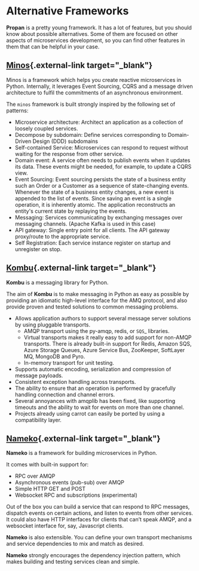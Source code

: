 # Alternative Frameworks

**Propan** is a pretty young framework. It has a lot of features, but you should know about possible alternatives.
Some of them are focused on other aspects of microservices development, so you can find other features in them that can be helpful in your case.

## [Minos](https://github.com/minos-framework/minos-python){.external-link target="_blank"}

Minos is a framework which helps you create reactive microservices in Python. Internally, it leverages Event Sourcing, CQRS and a message driven architecture to fulfil the commitments of an asynchronous environment.

The `minos` framework is built strongly inspired by the following set of patterns:

* Microservice architecture: Architect an application as a collection of loosely coupled services.
* Decompose by subdomain: Define services corresponding to Domain-Driven Design (DDD) subdomains
* Self-contained Service: Microservices can respond to request without waiting for the response from other service.
* Domain event: A service often needs to publish events when it updates its data. These events might be needed, for example, to update a CQRS view.
* Event Sourcing: Event sourcing persists the state of a business entity such an Order or a Customer as a sequence of state-changing events. Whenever the state of a business entity changes, a new event is appended to the list of events. Since saving an event is a single operation, it is inherently atomic. The application reconstructs an entity's current state by replaying the events.
* Messaging: Services communicating by exchanging messages over messaging channels. (Apache Kafka is used in this case)
* API gateway: Single entry point for all clients. The API gateway proxy/route to the appropriate service.
* Self Registration: Each service instance register on startup and unregister on stop.

## [Kombu](https://docs.celeryq.dev/projects/kombu/en/stable/){.external-link target="_blank"}

**Kombu** is a messaging library for Python.

The aim of **Kombu** is to make messaging in Python as easy as possible by providing an idiomatic high-level interface for the AMQ protocol, and also provide proven and tested solutions to common messaging problems.

* Allows application authors to support several message server solutions by using pluggable transports.
    * AMQP transport using the py-amqp, redis, or `SQS`_ libraries.
    * Virtual transports makes it really easy to add support for non-AMQP transports. There is already built-in support for Redis, Amazon SQS, Azure Storage Queues, Azure Service Bus, ZooKeeper, SoftLayer MQ, MongoDB and Pyro.
    * In-memory transport for unit testing.
* Supports automatic encoding, serialization and compression of message payloads.
* Consistent exception handling across transports.
* The ability to ensure that an operation is performed by gracefully handling connection and channel errors.
* Several annoyances with amqplib has been fixed, like supporting timeouts and the ability to wait for events on more than one channel.
* Projects already using carrot can easily be ported by using a compatibility layer.

## [Nameko](https://nameko.readthedocs.io/en/stable/){.external-link target="_blank"}

**Nameko** is a framework for building microservices in Python.

It comes with built-in support for:

* RPC over AMQP
* Asynchronous events (pub-sub) over AMQP
* Simple HTTP GET and POST
* Websocket RPC and subscriptions (experimental)

Out of the box you can build a service that can respond to RPC messages, dispatch events on certain actions, and listen to events from other services. It could also have HTTP interfaces for clients that can’t speak AMQP, and a websocket interface for, say, Javascript clients.

**Nameko** is also extensible. You can define your own transport mechanisms and service dependencies to mix and match as desired.

**Nameko** strongly encourages the dependency injection pattern, which makes building and testing services clean and simple.

